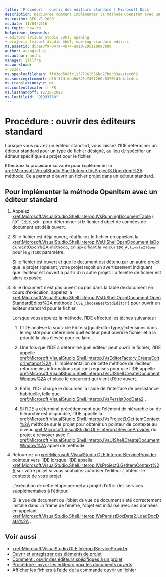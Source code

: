 ```yaml
---
title: 'Procédure : ouvrir des éditeurs standard | Microsoft Docs'
description: Découvrez comment implémenter la méthode OpenItem avec un éditeur standard. L’IDE détermine un éditeur standard pour un type de fichier désigné.
ms.custom: SEO-VS-2020
ms.date: 11/04/2016
ms.topic: how-to
helpviewer_keywords:
- editors [Visual Studio SDK], opening
- projects [Visual Studio SDK], opening standard editors
ms.assetid: d5ce10f9-047a-4b74-aa1d-295128898b89
author: acangialosi
ms.author: anthc
manager: jillfra
ms.workload:
- vssdk
ms.openlocfilehash: ff03ed508fc11377861556bc27bdc33aaa1ec069
ms.sourcegitcommit: d10f37dfdba5d826e7451260c8370fd1efa2c4e4
ms.translationtype: MT
ms.contentlocale: fr-FR
ms.lasthandoff: 12/10/2020
ms.locfileid: "96993768"
---
```

# <a name="how-to-open-standard-editors"></a>Procédure : ouvrir des éditeurs standard
Lorsque vous ouvrez un éditeur standard, vous laissez l’IDE déterminer un éditeur standard pour un type de fichier désigné, au lieu de spécifier un éditeur spécifique au projet pour le fichier.

 Effectuez la procédure suivante pour implémenter la <xref:Microsoft.VisualStudio.Shell.Interop.IVsProject3.OpenItem%2A> méthode. Cela permet d’ouvrir un fichier projet dans un éditeur standard.

## <a name="to-implement-the-openitem-method-with-a-standard-editor"></a>Pour implémenter la méthode OpenItem avec un éditeur standard

1. Appelez <xref:Microsoft.VisualStudio.Shell.Interop.IVsRunningDocumentTable> ( `RDT_EditLock` ) pour déterminer si le fichier d’objet de données de document est déjà ouvert.

2. Si le fichier est déjà ouvert, réaffichez le fichier en appelant la <xref:Microsoft.VisualStudio.Shell.Interop.IVsUIShellOpenDocument.IsDocumentOpen%2A> méthode, en spécifiant la valeur `IDO_ActivateIfOpen` pour le `grfIDO` paramètre.

     Si le fichier est ouvert et que le document est détenu par un autre projet que le projet appelant, votre projet reçoit un avertissement indiquant que l’éditeur est ouvert à partir d’un autre projet. La fenêtre de fichier est alors exposée.

3. Si le document n’est pas ouvert ou pas dans la table de document en cours d’exécution, appelez la <xref:Microsoft.VisualStudio.Shell.Interop.IVsUIShellOpenDocument.OpenStandardEditor%2A> méthode ( `OSE_ChooseBestStdEditor` ) pour ouvrir un éditeur standard pour le fichier.

     Lorsque vous appelez la méthode, l’IDE effectue les tâches suivantes :

    1. L’IDE analyse la sous-clé Editers/{guidEditorType}/extensions dans le registre pour déterminer quel éditeur peut ouvrir le fichier et a la priorité la plus élevée pour ce faire.

    2. Une fois que l’IDE a déterminé quel éditeur peut ouvrir le fichier, l’IDE appelle <xref:Microsoft.VisualStudio.Shell.Interop.IVsEditorFactory.CreateEditorInstance%2A> . L’implémentation de cette méthode de l’éditeur retourne des informations qui sont requises pour que l’IDE appelle <xref:Microsoft.VisualStudio.Shell.Interop.IVsUIShell.CreateDocumentWindow%2A> et place le document qui vient d’être ouvert.

    3. Enfin, l’IDE charge le document à l’aide de l’interface de persistance habituelle, telle que <xref:Microsoft.VisualStudio.Shell.Interop.IVsPersistDocData2> .

    4. Si l’IDE a déterminé précédemment que l’élément de hiérarchie ou de hiérarchie est disponible, l’IDE appelle la <xref:Microsoft.VisualStudio.Shell.Interop.IVsProject3.GetItemContext%2A> méthode sur le projet pour obtenir un pointeur de contexte au niveau <xref:Microsoft.VisualStudio.OLE.Interop.IServiceProvider> du projet à renvoyer avec l' <xref:Microsoft.VisualStudio.Shell.Interop.IVsUIShell.CreateDocumentWindow%2A> appel de méthode.

4. Retournez un <xref:Microsoft.VisualStudio.OLE.Interop.IServiceProvider> pointeur vers l’IDE lorsque l’IDE appelle <xref:Microsoft.VisualStudio.Shell.Interop.IVsProject3.GetItemContext%2A> sur votre projet si vous souhaitez autoriser l’éditeur à obtenir le contexte de votre projet.

     L’exécution de cette étape permet au projet d’offrir des services supplémentaires à l’éditeur.

     Si la vue de document ou l’objet de vue de document a été correctement installé dans un frame de fenêtre, l’objet est initialisé avec ses données en appelant <xref:Microsoft.VisualStudio.Shell.Interop.IVsPersistDocData2.LoadDocData%2A> .

## <a name="see-also"></a>Voir aussi
- <xref:Microsoft.VisualStudio.OLE.Interop.IServiceProvider>
- [Ouvrir et enregistrer des éléments de projet](../extensibility/internals/opening-and-saving-project-items.md)
- [Comment : ouvrir des éditeurs spécifiques à un projet](../extensibility/how-to-open-project-specific-editors.md)
- [Procédure : ouvrir les éditeurs pour les documents ouverts](../extensibility/how-to-open-editors-for-open-documents.md)
- [Afficher les fichiers à l’aide de la commande ouvrir un fichier](../extensibility/internals/displaying-files-by-using-the-open-file-command.md)
